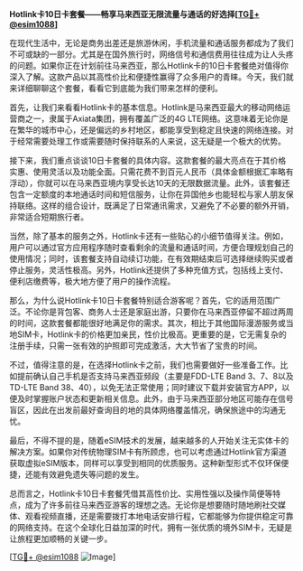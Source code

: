 **Hotlink卡10日卡套餐——畅享马来西亚无限流量与通话的好选择[[TG💪+ @esim1088](https://t.me/s/esim1088)]**

在现代生活中，无论是商务出差还是旅游休闲，手机流量和通话服务都成为了我们不可或缺的一部分。尤其是在国外旅行时，网络信号和通信费用往往成为让人头疼的问题。如果你正在计划前往马来西亚，那么Hotlink卡的10日卡套餐绝对值得你深入了解。这款产品以其高性价比和便捷性赢得了众多用户的青睐。今天，我们就来详细聊聊这个套餐，看看它到底能为我们带来怎样的便利。

首先，让我们来看看Hotlink卡的基本信息。Hotlink是马来西亚最大的移动网络运营商之一，隶属于Axiata集团，拥有覆盖广泛的4G LTE网络。这意味着无论你是在繁华的城市中心，还是偏远的乡村地区，都能享受到稳定且快速的网络连接。对于经常需要处理工作或需要随时保持联系的人来说，这无疑是一个极大的优势。

接下来，我们重点谈谈10日卡套餐的具体内容。这款套餐的最大亮点在于其价格实惠、使用灵活以及功能全面。只需花费不到百元人民币（具体金额根据汇率略有浮动），你就可以在马来西亚境内享受长达10天的无限数据流量。此外，该套餐还包含一定额度的本地通话时间和短信服务，让你在异国他乡也能轻松与家人朋友保持联络。这样的组合设计，既满足了日常通讯需求，又避免了不必要的额外开销，非常适合短期旅行者。

当然，除了基本的服务之外，Hotlink卡还有一些贴心的小细节值得关注。例如，用户可以通过官方应用程序随时查看剩余的流量和通话时间，方便合理规划自己的使用情况；同时，该套餐支持自动续订功能，在有效期结束后可选择继续购买或者停止服务，灵活性极高。另外，Hotlink还提供了多种充值方式，包括线上支付、便利店缴费等，极大地方便了用户的操作流程。

那么，为什么说Hotlink卡10日卡套餐特别适合游客呢？首先，它的适用范围广泛。不论你是背包客、商务人士还是家庭出游，只要你在马来西亚停留不超过两周的时间，这款套餐都能很好地满足你的需求。其次，相比于其他国际漫游服务或当地SIM卡，Hotlink卡的价格更加亲民，性价比极高。更重要的是，它无需复杂的注册手续，只需一张有效的护照即可完成激活，大大节省了宝贵的时间。

不过，值得注意的是，在选择Hotlink卡之前，我们也需要做好一些准备工作。比如提前确认自己手机是否支持马来西亚频段（主要是FDD-LTE Band 3、7、8以及TD-LTE Band 38、40），以免无法正常使用；同时建议下载并安装官方APP，以便及时掌握账户状态和更新相关信息。此外，由于马来西亚部分地区可能存在信号盲区，因此在出发前最好查询目的地的具体网络覆盖情况，确保旅途中的沟通无忧。

最后，不得不提的是，随着eSIM技术的发展，越来越多的人开始关注无实体卡的解决方案。如果你对传统物理SIM卡有所顾虑，也可以考虑通过Hotlink官方渠道获取虚拟eSIM版本，同样可以享受到相同的优质服务。这种新型形式不仅环保便捷，还能有效避免遗失等问题的发生。

总而言之，Hotlink卡10日卡套餐凭借其高性价比、实用性强以及操作简便等特点，成为了许多前往马来西亚游客的理想之选。无论你是想要随时随地刷社交媒体、观看视频直播，还是需要拨打本地电话安排行程，它都能够为你提供稳定可靠的网络支持。在这个全球化日益加深的时代，拥有一张优质的境外SIM卡，无疑是让旅程更加顺畅的关键一步。

[[TG💪+ @esim1088](https://t.me/s/esim1088) ![Image](https://i.postimg.cc/4NQfJmqS/Snipaste-2025-05-13-00-14-12.png)]